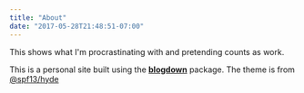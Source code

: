 ```yaml
---
title: "About"
date: "2017-05-28T21:48:51-07:00"
---
```


This shows what I'm procrastinating with and pretending counts as work.

This is a personal site built using the [**blogdown**](https://github.com/rstudio/blogdown) package.
The theme is from [@spf13/hyde](https://github.com/spf13/hyde)